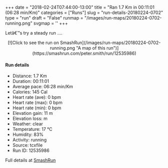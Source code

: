 +++
date = "2018-02-24T07:44:00-13:00"
title = "Ran 1.7 Km in 00:11:01 (06:28 min/Km)"
categories = ["Runs"]
slug = "run-details-20180224-0702"
type = "run"
draft = "False"
runmap = "/images/run-maps/20180224-0702-running.png"
svgmap = '<polyline points="0 60, 2 59, 4 55, 5 53, 6 52, 8 52, 12 53, 14 53, 19 55, 20 55, 22 52, 24 51, 25 51, 28 44, 32 37, 33 36, 34 35, 35 35, 36 35, 40 38, 44 39, 56 47, 63 50, 70 52, 75 53, 76 53, 81 55, 85 55, 87 56, 88 57, 90 62, 91 63, 92 63, 94 62, 99 56, 99 55, 100 55, 97 61, 97 61, 96 64, 96 66">'
+++

Letâ€™s try a steady run ....

<!--more-->

<center>
[![Click to see the run on SmashRun](/images/run-maps/20180224-0702-running.png "A map of this run")](https://smashrun.com/peter.smith/run/12535986)
</center>

#### Run details

* Distance: 1.7 Km
* Duration: 00:11:01
* Average pace: 06:28 min/Km
* Calories: 145 Cal
* Heart rate (ave): 0 bpm
* Heart rate (max): 0 bpm
* Heart rate (min): 0 bpm
* Elevation gain: 11 m
* Elevation loss:  m
* Weather: clear
* Temperature: 17 &deg;C
* Humidity: 83%
* Activity: running
* Source: tcxfile
* Run ID: 12535986

Full details at [SmashRun](https://smashrun.com/peter.smith/run/12535986)